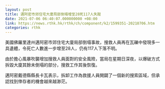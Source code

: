 ```yaml
---
layout: post
title: 邁阿密市郊住宅大廈局部倒塌增至28死117人失蹤
date: 2021-07-06 06:40:07.000000000 +08:00
link: https://news.rthk.hk/rthk/ch/component/k2/1599351-20210706.htm
categories: rthk
---
```


美國佛羅里達州邁阿密市郊住宅大廈局部倒塌事故，搜救人員再在瓦礫中發現多一具遺體，令死亡人數進一步增至28人，仍有117人下落不明。

由於擔心風暴吹襲增加搜救人員面對的安全風險，當局在星期日深夜，以爆破方式拆毀大廈其餘未倒塌的部分，搜救工作其後恢復。

邁阿密戴德縣縣長卡瓦表示，拆卸工作為救援人員開闢了一個新的搜索區域，但承認找到倖存者的機會越來越渺茫。
